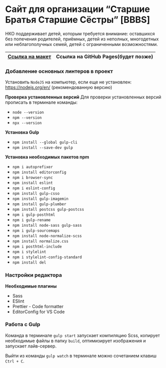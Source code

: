 # Сайт для организации “Старшие Братья Старшие Сёстры” [BBBS]

НКО поддерживает детей, которым требуется внимание: оставшихся без попечения родителей, приёмных, детей из неполных, многодетных или неблагополучных семей, детей с ограниченными возможностями.


| [Ссылка на макет](https://www.figma.com/file/7W1tGYowENhNjf276209jp/BBBS) | Ссылка на GitHub Pages(будет позже)  |
| --- | --- |


### Добавление основных линтеров в проект

Установить `NodeJS` на компьютер, если еще не установлен: https://nodejs.org/en/ (рекомендованную версию)

**Проверка установленных версий**
Для проверки установленных версий прописать в терминале команды:
* `node --version`
* `npm --version`
* `npx --version`

**Установка Gulp**
* `npm install --global gulp-cli`
* `npm install --save-dev gulp`

**Установка необходимых пакетов npm**
* `npm i autoprefixer`
* `npm install editorconfig`
* `npm i browser-sync`
* `npm install eslint`
* `npm i eslint-config`
* `npm install gulp-csso`
* `npm install gulp-imagemin`
* `npm install gulp-plumber`
* `npm install postcss gulp-postcss`
* `npm i gulp-posthtml`
* `npm i gulp-rename`
* `npm install node-sass gulp-sass`
* `npm i gulp-sourcemaps`
* `npm install node-normalize-scss`
* `npm install normalize.css`
* `npm i posthtml-include`
* `npm i stylelint`
* `npm i stylelint-config-standard`
* `npm install del`


### Настройки редактора

**Необходимые плагины**
* Sass
* ESlint
* Prettier - Code formatter
* EditorConfig for VS Code


### Работа с Gulp

Команда в терминале `gulp start` запускает компиляцию Scss, копирует необходимые файлы в папку `build`, оптимизирует изображения и запускает лайв-сервер.

Выйти из команды `gulp watch` в терминале можно сочетанием клавиш `Ctrl + C`.
